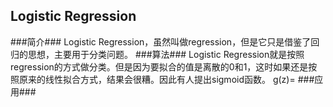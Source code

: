 ## Logistic Regression ##
###简介###
Logistic Regression，虽然叫做regression，但是它只是借鉴了回归的思想，主要用于分类问题。
###算法###
Logistic Regression就是按照regression的方式做分类。但是因为要拟合的值是离散的0和1，这时如果还是按照原来的线性拟合方式，结果会很糟。因此有人提出sigmoid函数。
g(z)=
###应用###